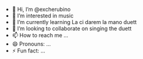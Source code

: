 - 👋 Hi, I’m @excherubino
- 👀 I’m interested in music
- 🌱 I’m currently learning La ci darem la mano duett
- 💞️ I’m looking to collaborate on singing the duett
- 📫 How to reach me ...
- 😄 Pronouns: ...
- ⚡ Fun fact: ...

<!---
excherubino/excherubino is a ✨ special ✨ repository because its `README.md` (this file) appears on your GitHub profile.
You can click the Preview link to take a look at your changes.
--->
